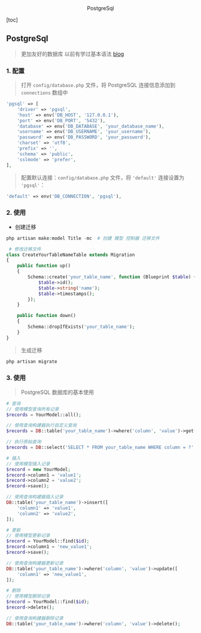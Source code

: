 <center>PostgreSql</center>





[toc]







## PostgreSql

> 更加友好的数据库 以前有学过基本语法 [blog](https://github.com/vgoer/wiki/blob/master/%E6%95%B0%E6%8D%AE%E5%BA%93%E9%9B%86/01PostGreSQL.md)



### 1. 配置

> 打开 `config/database.php` 文件，将 PostgreSQL 连接信息添加到 `connections` 数组中

```php
'pgsql' => [
    'driver' => 'pgsql',
    'host' => env('DB_HOST', '127.0.0.1'),
    'port' => env('DB_PORT', '5432'),
    'database' => env('DB_DATABASE', 'your_database_name'),
    'username' => env('DB_USERNAME', 'your_username'),
    'password' => env('DB_PASSWORD', 'your_password'),
    'charset' => 'utf8',
    'prefix' => '',
    'schema' => 'public',
    'sslmode' => 'prefer',
],
```

> 配置默认连接：`config/database.php` 文件，将 `'default'` 连接设置为 `'pgsql'`：

```php
'default' => env('DB_CONNECTION', 'pgsql'),
```





### 2. 使用

* 创建迁移

```php
php artisan make:model Title -mc  # 创建 模型 控制器 迁移文件

 # 修改迁移文件
class CreateYourTableNameTable extends Migration
{
    public function up()
    {
        Schema::create('your_table_name', function (Blueprint $table) {
            $table->id();
            $table->string('name');
            $table->timestamps();
        });
    }

    public function down()
    {
        Schema::dropIfExists('your_table_name');
    }
}
```

> 生成迁移

```php
php artisan migrate
```





### 3. 使用

> PostgreSQL 数据库的基本使用



```php
# 查询
// 使用模型查询所有记录
$records = YourModel::all();

// 使用查询构建器执行自定义查询
$records = DB::table('your_table_name')->where('column', 'value')->get();

// 执行原始查询
$records = DB::select('SELECT * FROM your_table_name WHERE column = ?', ['value']);
```

```php
# 插入
// 使用模型插入记录
$record = new YourModel;
$record->column1 = 'value1';
$record->column2 = 'value2';
$record->save();

// 使用查询构建器插入记录
DB::table('your_table_name')->insert([
    'column1' => 'value1',
    'column2' => 'value2',
]);
```

```php
# 更新
// 使用模型更新记录
$record = YourModel::find($id);
$record->column1 = 'new_value1';
$record->save();

// 使用查询构建器更新记录
DB::table('your_table_name')->where('column', 'value')->update([
    'column1' => 'new_value1',
]);
```

```php
# 删除
// 使用模型删除记录
$record = YourModel::find($id);
$record->delete();

// 使用查询构建器删除记录
DB::table('your_table_name')->where('column', 'value')->delete();
```





